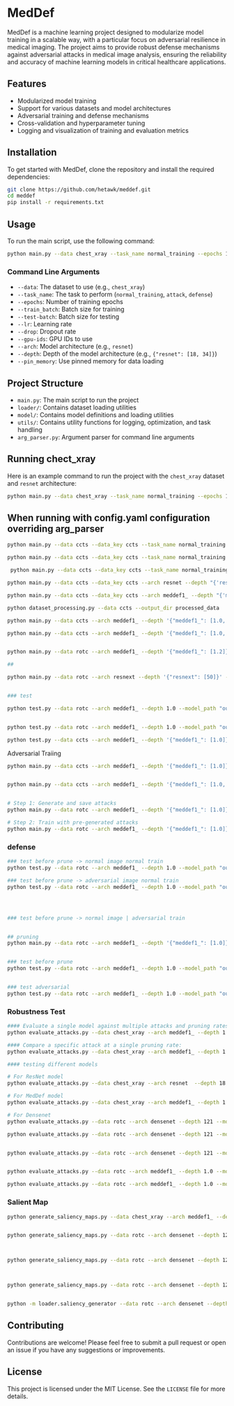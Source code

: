 # MedDef

MedDef is a machine learning project designed to modularize model training in a scalable way, with a particular focus on adversarial resilience in medical imaging. The project aims to provide robust defense mechanisms against adversarial attacks in medical image analysis, ensuring the reliability and accuracy of machine learning models in critical healthcare applications.

## Features

- Modularized model training
- Support for various datasets and model architectures
- Adversarial training and defense mechanisms
- Cross-validation and hyperparameter tuning
- Logging and visualization of training and evaluation metrics

## Installation

To get started with MedDef, clone the repository and install the required dependencies:

```bash
git clone https://github.com/hetawk/meddef.git
cd meddef
pip install -r requirements.txt
```

## Usage

To run the main script, use the following command:

```bash
python main.py --data chest_xray --task_name normal_training --epochs 100 --train_batch 32 --test-batch 32 --lr 0.001 --drop 0.5 --gpu-ids 2 --arch resnet --depth '{"resnet": [18, 34]}' --pin_memory
```

### Command Line Arguments

- `--data`: The dataset to use (e.g., `chest_xray`)
- `--task_name`: The task to perform (`normal_training`, `attack`, `defense`)
- `--epochs`: Number of training epochs
- `--train_batch`: Batch size for training
- `--test-batch`: Batch size for testing
- `--lr`: Learning rate
- `--drop`: Dropout rate
- `--gpu-ids`: GPU IDs to use
- `--arch`: Model architecture (e.g., `resnet`)
- `--depth`: Depth of the model architecture (e.g., `{"resnet": [18, 34]}`)
- `--pin_memory`: Use pinned memory for data loading

## Project Structure

- `main.py`: The main script to run the project
- `loader/`: Contains dataset loading utilities
- `model/`: Contains model definitions and loading utilities
- `utils/`: Contains utility functions for logging, optimization, and task handling
- `arg_parser.py`: Argument parser for command line arguments

## Running chect_xray

Here is an example command to run the project with the `chest_xray` dataset and `resnet` architecture:

```bash
python main.py --data chest_xray --task_name normal_training --epochs 100 --train_batch 32 --test-batch 32 --lr 0.001 --drop 0.5 --gpu-ids 2 --arch resnet --depth '{"resnet": [18, 34]}' --pin_memory
```

## When running with config.yaml configuration overriding arg_parser

```bash
python main.py --data ccts --data_key ccts --task_name normal_training --epochs 2 --train_batch 8 --test-batch 8 --lr 0.001 --drop 0.5 --gpu-ids 0 --arch [resnet, meddef1_] --depth "{'resnet': [18,34], 'meddef1_': [1.0,1.1]}"
```

```bash
python main.py --data ccts --data_key ccts --task_name normal_training --epochs 10 --train_batch 8 --test-batch 8 --lr 0.001 --min-lr 1e-6 --warmup-epochs 5 --lr-scheduler cosine --weight-decay 1e-5 --lambda_l2 0.0001 --drop 0.2 --gpu-ids 0 --arch meddef2_ --depth "{'meddef2_': [2.1]}" --adv_training
```

```bash
 python main.py --data ccts --data_key ccts --task_name normal_training --epochs 100 --train_batch 32 --test-batch 32 --lr 0.01 --min-lr 1e-7 --warmup-epochs 10 --lr-scheduler cosine --weight-decay 1e-6 --lambda_l2 0.00001 --drop 0.2 --gpu-ids 0 --arch meddef2_ --depth "{'meddef2_': [2.0, 2.1, 2.2, 2.3, 2.4]}" --adv_training --max-grad-norm 1.0 --accumulation_steps 4 --patience 15
```

```bash
python main.py --data ccts --data_key ccts --arch resnet --depth "{'resnet': [18]}" --train_batch 32 --epochs 2 --lr 0.001 --drop 0.3 --accumulation_steps 8 --workers 1 --pin_memory
```

```bash
python main.py --data ccts --data_key ccts --arch meddef1_ --depth "{'meddef1_': [1.0, 1.1, 1.2]}" --train_batch 64 --epochs 2 --lr 0.001 --drop 0.3 --workers 8 --pin_memory
```




```bash
python dataset_processing.py --data ccts --output_dir processed_data

python main.py --data ccts --arch meddef1_ --depth '{"meddef1_": [1.0, 1.1, 1.2]}' --train_batch 32 --epochs 100 --lr 0.001 --drop 0.3 --num_workers 4 --pin_memory --gpu-ids 0 --task_name normal_training --optimizer adam

python main.py --data ccts --arch meddef1_ --depth '{"meddef1_": [1.0, 1.1, 1.2]}' --train_batch 32 --epochs 2 --lr 0.001 --drop 0.3 --num_workers 4 --pin_memory --gpu-ids 0 --task_name normal_training --optimizer adam --scheduler StepLR


python main.py --data rotc --arch meddef1_ --depth '{"meddef1_": [1.2]}' --train_batch 64 --epochs 100 --lr 0.0001 --drop 0.3 --weight_decay 0.0001 --num_workers 4 --pin_memory --gpu-ids 0 --task_name normal_training --optimizer adam --attack_eps 0.2 --adv_weight 0.3 --attack_type pgd

## 

python main.py --data rotc --arch resnext --depth '{"resnext": [50]}' --train_batch 64 --epochs 2 --lr 0.001 --drop 0.3 --num_workers 4 --pin_memory --gpu-ids 0 --task_name normal_training --optimizer adam


### test

python test.py --data rotc --arch meddef1_ --depth 1.0 --model_path "out/normal_training/rotc/meddef1__1.0/save_model/best_meddef1__1.0_rotc_epochs100_lr0.001_batch32_20250221.pth" --image_path "processed_data/rotc/test/NORMAL/NORMAL-9251-1.jpeg"


python test.py --data rotc --arch meddef1_ --depth 1.0 --model_path "out/normal_training/rotc/meddef1__1.0/save_model/best_meddef1__1.0_rotc_epochs100_lr0.001_batch32_20250221.pth" --image_path "processed_data/rotc/test/NORMAL/NORMAL-9251-1.jpeg"

python test.py --data ccts --arch meddef1_ --depth '{"meddef1_": [1.0]}' --test_batch 32 --num_workers 4 --pin_memory --gpu-ids 0 --task_name normal_training --model_path "out/normal_training/ccts/meddef1__1.0/save_model/best_meddef1__1.0_ccts_epochs5_lr0.001_batch32_20250217.pth"


```


Adversarial Traiing
```bash
python main.py --data ccts --arch meddef1_ --depth '{"meddef1_": [1.0]}' --train_batch 32 --epochs 3 --lr 0.001 --drop 0.3 --num_workers 4 --pin_memory --gpu-ids 0 --task_name normal_training --optimizer adam --adversarial --attack_type fgsm


python main.py --data ccts --arch meddef1_ --depth '{"meddef1_": [1.0, 1.1, 1.2]}' --train_batch 32 --epochs 100 --lr 0.001 --drop 0.3 --num_workers 4 --pin_memory --gpu-ids 0 --task_name normal_training --optimizer adam --adversarial 



```

```bash
# Step 1: Generate and save attacks
python main.py --data rotc --arch meddef1_ --depth '{"meddef1_": [1.0]}' --task_name attack --attack_type fgsm --attack_eps 0.3 --save_attacks

# Step 2: Train with pre-generated attacks
python main.py --data rotc --arch meddef1_ --depth '{"meddef1_": [1.0]}' --train_batch 32 --epochs 5 --lr 0.001 --drop 0.3 --num_workers 4 --pin_memory --gpu-ids 0 --task_name normal_training --optimizer adam --adversarial --attack_type fgsm
```


### defense
```bash
### test before prune -> normal image normal train
python test.py --data rotc --arch meddef1_ --depth 1.0 --model_path "out/normal_training/rotc/meddef1__1.0/adv/save_model/best_meddef1__1.0_rotc_epochs100_lr0.001_batch64_20250224.pth" --image_path "processed_data/rotc/test/NORMAL/NORMAL-9251-1.jpeg"

### test before prune -> adversarial image normal train
python test.py --data rotc --arch meddef1_ --depth 1.0 --model_path "out/normal_training/rotc/b_meddef1__1.0/best_meddef1__1.0_rotc_epochs100_lr0.0001_batch32_20250301.pth" --image_path "out/normal_training/rotc/meddef1__1.0/attack/bim+jsma/sample_0_orig.png"




### test before prune -> normal image | adversarial train


## pruning
python main.py --data rotc --arch meddef1_ --depth '{"meddef1_": [1.0]}' --task_name defense --model_path "out/normal_training/rotc/meddef1__1.0/save_model/best_meddef1__1.0_rotc_epochs100_lr0.001_batch64_20250221.pth" --prune_rate 0.3


### test before prune
python test.py --data rotc --arch meddef1_ --depth 1.0 --model_path "out/normal_training/rotc/meddef1__1.0/save_model/best_meddef1__1.0_rotc_epochs100_lr0.001_batch64_20250221.pth" --image_path "processed_data/rotc/test/NORMAL/NORMAL-9251-1.jpeg"


### test adversarial
python test.py --data rotc --arch meddef1_ --depth 1.0 --model_path "out/defense/rotc/meddef1__1.0/save_model/pruned_meddef1__1.0_epochs100_lr0.001_batch32_20250224.pth" --image_path "processed_data/rotc/test/NORMAL/NORMAL-9251-1.jpeg" --task_name defense


```

### Robustness Test
```bash
#### Evaluate a single model against multiple attacks and pruning rates:
python evaluate_attacks.py --data chest_xray --arch meddef1_ --depth 1.0 --model_path "out/normal_training/chest_xray/meddef1__1.0/save_model/best_meddef1__1.0_chest_xray_epochs100_lr0.0001_batch16_20250227.pth" --attack_types fgsm pgd bim --attack_eps 0.1 --prune_rates 0.0 0.1 0.3 0.5 0.7 --batch_size 32 --num_workers 4 --pin_memory --gpu-ids 1

#### Compare a specific attack at a single pruning rate:
python evaluate_attacks.py --data chest_xray --arch meddef1_ --depth 1.0 --model_path "out/normal_training/chest_xray/meddef1__1.0/save_model/best_meddef1__1.0_chest_xray_epochs100_lr0.0001_batch16_20250227.pth" --attack_types fgsm --attack_eps 0.1 --prune_rates 0.3 --gpu-ids 1

#### testing different models

# For ResNet model
python evaluate_attacks.py --data chest_xray --arch resnet  --depth 18 --model_path "out/normal_training/chest_xray/resnet_18/save_model/best_resnet_18_chest_xray_epochs100_lr0.001_batch32_20250227.pth" --attack_types fgsm pgd --prune_rates 0.0 0.3 0.5 --gpu-ids 1

# For MedDef model
python evaluate_attacks.py --data chest_xray --arch meddef1_ --depth 1.0 --model_path "out/normal_training/chest_xray/meddef1__1.0/save_model/best_meddef1__1.0_chest_xray_epochs100_lr0.0001_batch16_20250227.pth" --attack_types fgsm pgd --prune_rates 0.0 0.3 0.5 --gpu-ids 1

# For Densenet
python evaluate_attacks.py --data rotc --arch densenet --depth 121 --model_path "out/normal_training/rotc/densenet_121/adv/save_model/best_densenet_121_rotc_epochs100_lr0.0001_batch32_20250228.pth" --attack_types fgsm pgd bim --attack_eps 0.2 --prune_rates 0.0 0.1 0.3 0.5 0.7 --batch_size 32 --num_workers 4 --pin_memory --gpu-ids 1

python evaluate_attacks.py --data rotc --arch densenet --depth 121 --model_path "out/normal_training/rotc/densenet_121/adv/save_model/best_densenet_121_rotc_epochs100_lr0.0001_batch32_20250228.pth" --attack_types cw zoo boundary elasticnet onepixel fgsm pgd bim jsma --attack_eps 0.2 --prune_rates 0.0 0.1 0.2 0.3 0.4 0.5 0.6 0.7 0.8 --batch_size 32 --num_workers 4 --pin_memory --gpu-ids 1


python evaluate_attacks.py --data rotc --arch densenet --depth 121 --model_path "out/normal_training/rotc/densenet_121/adv/save_model/best_densenet_121_rotc_epochs100_lr0.0001_batch32_20250228.pth" --attack_types fgsm --attack_eps 0.2 --prune_rates 0.0 0.1 0.2 0.3 0.4 0.5 0.6 0.7 0.8 --batch_size 64 --num_workers 4 --pin_memory --gpu-ids 1


python evaluate_attacks.py --data rotc --arch meddef1_ --depth 1.0 --model_path "out/normal_training/rotc/b_meddef1__1.0/best_meddef1__1.0_rotc_epochs100_lr0.0001_batch32_20250301.pth" --attack_types fgsm --attack_eps 0.2 --prune_rates 0.0 0.1 0.2 0.3 0.4 0.5 0.6 0.7 0.8 --batch_size 64 --num_workers 4 --pin_memory --gpu-ids 1

python evaluate_attacks.py --data rotc --arch meddef1_ --depth 1.0 --model_path "out/normal_training/rotc/b_meddef1__1.0/best_meddef1__1.0_rotc_epochs100_lr0.0001_batch32_20250301.pth" --attack_types fgsm pgd bim jsma --attack_eps 0.2 --prune_rates 0.0 0.1 0.2 0.3 0.4 0.5 0.6 0.7 0.8 --batch_size 64 --num_workers 4 --pin_memory --gpu-ids 1

```


### Salient Map
```bash
python generate_saliency_maps.py --data chest_xray --arch meddef1_ --depth 1.0 --model_path "out/normal_training/chest_xray/meddef1__1.0/save_model/best_meddef1__1.0_chest_xray_epochs100_lr0.0001_batch16_20250227.pth"  --image_path "out/normal_training/chest_xray/resnet_18/attack/fgsm/sample_0_adv.png"


python generate_saliency_maps.py --data rotc --arch densenet --depth 121 --model_path "out/normal_training/rotc/densenet_121/adv/save_model/best_densenet_121_rotc_epochs100_lr0.0001_batch32_20250228.pth"  --image_path "out/normal_training/rotc/densenet_121/attack/fgsm/sample_0_adv.png"



python generate_saliency_maps.py --data rotc --arch densenet --depth 121 --model_path "out/normal_training/rotc/densenet_121/adv/save_model/best_densenet_121_rotc_epochs100_lr0.0001_batch32_20250228.pth" --image_path "out/normal_training/rotc/densenet_121/attack/fgsm/sample_0_adv.png"



python generate_saliency_maps.py --data rotc --arch densenet --depth 121 --model_path "out/normal_training/rotc/densenet_121/adv/save_model/best_densenet_121_rotc_epochs100_lr0.0001_batch32_20250228.pth" --image_paths "out/normal_training/rotc/densenet_121/attack/fgsm/sample_0_orig.png" "out/normal_training/rotc/densenet_121/attack/fgsm/sample_2_orig.png" "out/normal_training/rotc/densenet_121/attack/fgsm/sample_2_orig.png"


python -m loader.saliency_generator --data rotc --arch densenet --depth 121 --model_path "out/normal_training/rotc/densenet_121/adv/save_model/best_densenet_121_rotc_epochs100_lr0.0001_batch32_20250228.pth" --image_paths "out/normal_training/rotc/densenet_121/attack/fgsm/sample_0_orig.png" "out/normal_training/rotc/densenet_121/attack/fgsm/sample_3_orig.png" "out/normal_training/rotc/densenet_121/attack/fgsm/sample_4_orig.png"
```
## Contributing

Contributions are welcome! Please feel free to submit a pull request or open an issue if you have any suggestions or improvements.

## License

This project is licensed under the MIT License. See the `LICENSE` file for more details.


